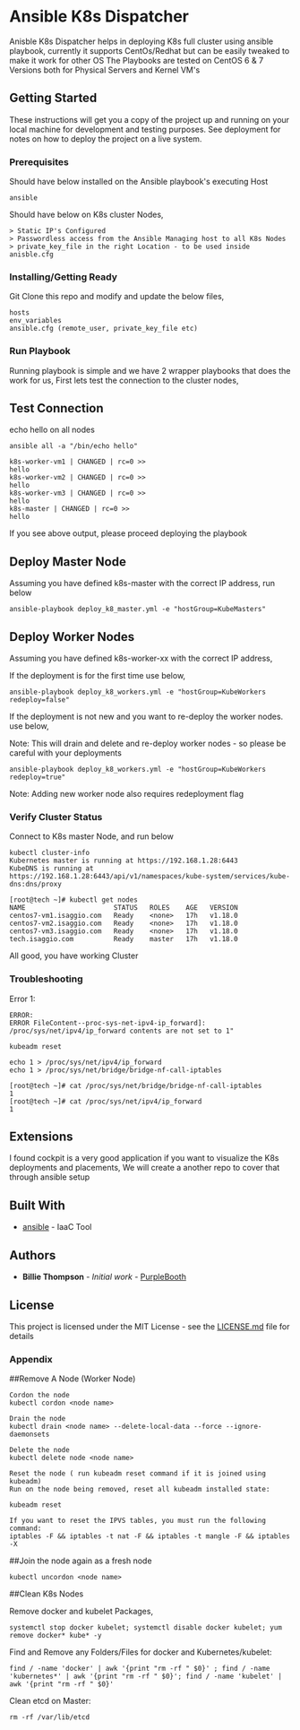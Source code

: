 # Ansible K8s Dispatcher

Anisble K8s Dispatcher helps in deploying K8s full cluster using ansible playbook, currently it supports CentOs/Redhat but can be easily tweaked to make it work for other OS
The Playbooks are tested on CentOS 6 & 7 Versions both for Physical Servers and Kernel VM's

## Getting Started

These instructions will get you a copy of the project up and running on your local machine for development and testing purposes. See deployment for notes on how to deploy the project on a live system.

### Prerequisites

Should have below installed on the Ansible playbook's executing Host

```
ansible
```

Should have below on K8s cluster Nodes,

```
> Static IP's Configured
> Passwordless access from the Ansible Managing host to all K8s Nodes
> private_key_file in the right Location - to be used inside anisble.cfg
```

### Installing/Getting Ready

Git Clone this repo and modify and update the below files,

```
hosts
env_variables
ansible.cfg (remote_user, private_key_file etc)
```

### Run Playbook

Running playbook is simple and we have 2 wrapper playbooks that does the work for us,
First lets test the connection to the cluster nodes,


## Test Connection

echo hello on all nodes

```
ansible all -a "/bin/echo hello"

k8s-worker-vm1 | CHANGED | rc=0 >>
hello
k8s-worker-vm2 | CHANGED | rc=0 >>
hello
k8s-worker-vm3 | CHANGED | rc=0 >>
hello
k8s-master | CHANGED | rc=0 >>
hello

```

If you see above output, please proceed deploying the playbook

## Deploy Master Node

Assuming you have defined k8s-master with the correct IP address, run below

```
ansible-playbook deploy_k8_master.yml -e "hostGroup=KubeMasters"
```

## Deploy Worker Nodes

Assuming you have defined k8s-worker-xx with the correct IP address, 

If the deployment is for the first time use below,

```
ansible-playbook deploy_k8_workers.yml -e "hostGroup=KubeWorkers redeploy=false"
```

If the deployment is not new and you want to re-deploy the worker nodes. use below,

Note: This will drain and delete and re-deploy worker nodes - so please be careful with your deployments

```
ansible-playbook deploy_k8_workers.yml -e "hostGroup=KubeWorkers redeploy=true"
```

Note: Adding new worker node also requires redeployment flag

### Verify Cluster Status

Connect to K8s master Node, and run below

```
kubectl cluster-info
Kubernetes master is running at https://192.168.1.28:6443
KubeDNS is running at https://192.168.1.28:6443/api/v1/namespaces/kube-system/services/kube-dns:dns/proxy
```

```
[root@tech ~]# kubectl get nodes
NAME                      STATUS   ROLES    AGE   VERSION
centos7-vm1.isaggio.com   Ready    <none>   17h   v1.18.0
centos7-vm2.isaggio.com   Ready    <none>   17h   v1.18.0
centos7-vm3.isaggio.com   Ready    <none>   17h   v1.18.0
tech.isaggio.com          Ready    master   17h   v1.18.0
```

All good, you have working Cluster

### Troubleshooting

Error 1:

```
ERROR:
ERROR FileContent--proc-sys-net-ipv4-ip_forward]: /proc/sys/net/ipv4/ip_forward contents are not set to 1"

kubeadm reset

echo 1 > /proc/sys/net/ipv4/ip_forward
echo 1 > /proc/sys/net/bridge/bridge-nf-call-iptables

[root@tech ~]# cat /proc/sys/net/bridge/bridge-nf-call-iptables
1
[root@tech ~]# cat /proc/sys/net/ipv4/ip_forward
1
```

## Extensions

I found cockpit is a very good application if you want to visualize the K8s deployments and placements, 
We will create a another repo to cover that through ansible setup


## Built With

* [ansible](https://opensource.com/article/18/7/sysadmin-tasks-ansible) - IaaC Tool

## Authors

* **Billie Thompson** - *Initial work* - [PurpleBooth](https://github.com/PurpleBooth)

## License

This project is licensed under the MIT License - see the [LICENSE.md](LICENSE.md) file for details


### Appendix

##Remove A Node (Worker Node)

```
Cordon the node
kubectl cordon <node name>

Drain the node
kubectl drain <node name> --delete-local-data --force --ignore-daemonsets

Delete the node
kubectl delete node <node name>

Reset the node ( run kubeadm reset command if it is joined using kubeadm)
Run on the node being removed, reset all kubeadm installed state:

kubeadm reset

If you want to reset the IPVS tables, you must run the following command:
iptables -F && iptables -t nat -F && iptables -t mangle -F && iptables -X
```

##Join the node again as a fresh node

```
kubectl uncordon <node name>
```

##Clean K8s Nodes

Remove docker and kubelet Packages,

```
systemctl stop docker kubelet; systemctl disable docker kubelet; yum remove docker* kube* -y
```

Find and Remove any Folders/Files for docker and Kubernetes/kubelet:

```
find / -name 'docker' | awk '{print "rm -rf " $0}' ; find / -name 'kubernetes*' | awk '{print "rm -rf " $0}'; find / -name 'kubelet' | awk '{print "rm -rf " $0}'
```

Clean etcd on Master:

```
rm -rf /var/lib/etcd
```
